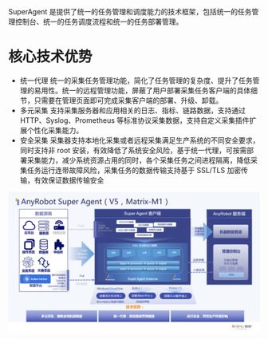 SuperAgent 是提供了统一的任务管理和调度能力的技术框架，包括统一的任务管理控制台、统一的任务调度流程和统一的任务部署管理。​

# 核心技术优势
- 统一代理
统一的采集任务管理功能，简化了任务管理的复杂度、提升了任务管理的易用性。统一的远程管理功能，屏蔽了用户部署采集任务客户端的具体细节，只需要在管理页面即可完成采集客户端的部署、升级、卸载。
- 多元采集
支持采集服务器和应用相关的日志、指标、链路数据，支持通过 HTTP、Syslog、Prometheus 等标准协议采集数据，支持自定义采集插件扩展个性化采集能力。
- 安全采集
采集器支持本地化采集或者远程采集满足生产系统的不同安全要求，同时支持非 root 安装，有效降低了系统安全风险，基于统一代理，可按需部署采集能力，减少系统资源占用的同时，各个采集任务之间进程隔离，降低采集任务运行连带故障风险，采集任务的数据传输支持基于 SSL/TLS 加密传输，有效保证数据传输安全

![architecture](./images/image2022-8-11_14-27-6.png)
